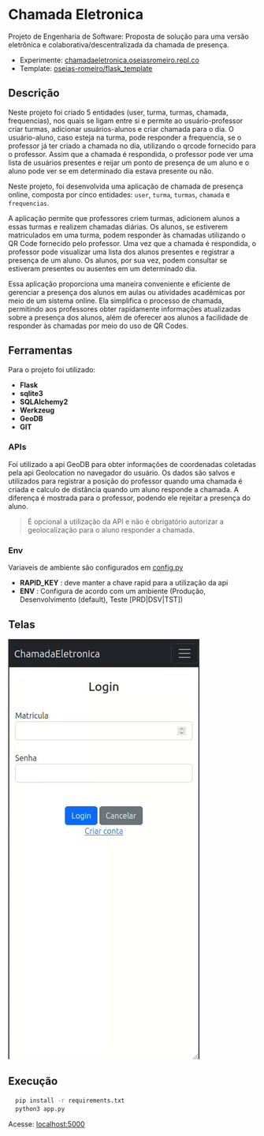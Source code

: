# Chamada Eletronica

Projeto de Engenharia de Software: Proposta de solução para uma versão eletrônica e colaborativa/descentralizada da chamada de presença.

- Experimente: [chamadaeletronica.oseiasromeiro.repl.co](https://chamadaeletronica.oseiasromeiro.repl.co)
- Template: [oseias-romeiro/flask_template](https://github.com/oseias-romeiro/flask_template)

## Descrição

Neste projeto foi criado 5 entidades (user, turma, turmas, chamada, frequencias), nos quais se ligam entre si e permite ao usuário-professor criar turmas, adicionar usuários-alunos e criar chamada para o dia. O usuário-aluno, caso esteja na turma, pode responder a frequencia, se o professor já ter criado a chamada no dia, utilizando o qrcode fornecido para o professor. Assim que a chamada é respondida, o professor pode ver uma lista de usuários presentes e reijar um ponto de presença de um aluno e o aluno pode ver se em determinado dia estava presente ou não.

Neste projeto, foi desenvolvida uma aplicação de chamada de presença online, composta por cinco entidades: `user`, `turma`, `turmas`, `chamada` e `frequencias`.

A aplicação permite que professores criem turmas, adicionem alunos a essas turmas e realizem chamadas diárias. Os alunos, se estiverem matriculados em uma turma, podem responder às chamadas utilizando o QR Code fornecido pelo professor. Uma vez que a chamada é respondida, o professor pode visualizar uma lista dos alunos presentes e registrar a presença de um aluno. Os alunos, por sua vez, podem consultar se estiveram presentes ou ausentes em um determinado dia.

Essa aplicação proporciona uma maneira conveniente e eficiente de gerenciar a presença dos alunos em aulas ou atividades acadêmicas por meio de um sistema online. Ela simplifica o processo de chamada, permitindo aos professores obter rapidamente informações atualizadas sobre a presença dos alunos, além de oferecer aos alunos a facilidade de responder às chamadas por meio do uso de QR Codes.


## Ferramentas

Para o projeto foi utilizado:
  - **Flask**
  - **sqlite3**
  - **SQLAlchemy2**
  - **Werkzeug**
  - **GeoDB**
  - **GIT**


### APIs

Foi utilizado a api GeoDB para obter informações de coordenadas coletadas pela api Geolocation no navegador do usuário. Os dados são salvos e utilizados para registrar a posição do professor quando uma chamada é criada e calculo de distância quando um aluno responde a chamada. A diferença é mostrada para o professor, podendo ele rejeitar a presença do aluno.

> É opcional a utilização da API e não é obrigatório autorizar a geolocalização para o aluno responder a chamada.

### Env

Variaveis de ambiente são configurados em [config.py](./config.py)

- **RAPID_KEY** : deve manter a chave rapid para a utilização da api
- **ENV** : Configura de acordo com um ambiente (Produção, Desenvolvimento (default), Teste [PRD|DSV|TST])

## Telas

<img src="static/media/tutorial.gif">

## Execução 

```sh
  pip install -r requirements.txt
  python3 app.py
```

Acesse: [localhost:5000](http://localhost:5000)
